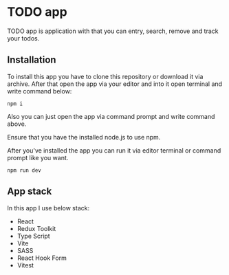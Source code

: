 # TODO app

TODO app is application with that you can entry, search, remove and track your todos.

## Installation

To install this app you have to clone this repository or download it via archive. After that open the app via your editor and into it open terminal
and write command below:

```
npm i
```

Also you can just open the app via command prompt and write command above.

Ensure that you have the installed node.js to use npm.

After you've installed the app you can run it via editor terminal or command prompt like you want.

```
npm run dev
```

## App stack

In this app I use below stack:

- React
- Redux Toolkit
- Type Script
- Vite
- SASS
- React Hook Form
- Vitest